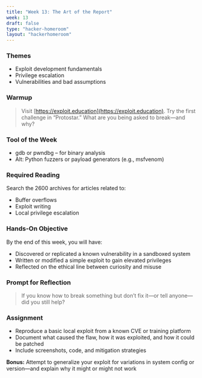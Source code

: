 ```yaml
---
title: "Week 13: The Art of the Report"
week: 13
draft: false
type: "hacker-homeroom"
layout: "hackerhomeroom"
---
```


### Themes

- Exploit development fundamentals
- Privilege escalation
- Vulnerabilities and bad assumptions

### Warmup

> Visit [https://exploit.education](https://exploit.education). Try the first challenge in “Protostar.” What are you being asked to break—and why?

### Tool of the Week

- gdb or pwndbg – for binary analysis
- Alt: Python fuzzers or payload generators (e.g., msfvenom)

### Required Reading

Search the 2600 archives for articles related to:
- Buffer overflows
- Exploit writing
- Local privilege escalation

### Hands-On Objective

By the end of this week, you will have:

- Discovered or replicated a known vulnerability in a sandboxed system
- Written or modified a simple exploit to gain elevated privileges
- Reflected on the ethical line between curiosity and misuse

### Prompt for Reflection

> If you know how to break something but don’t fix it—or tell anyone—did you still help?

### Assignment

- Reproduce a basic local exploit from a known CVE or training platform
- Document what caused the flaw, how it was exploited, and how it could be patched
- Include screenshots, code, and mitigation strategies

**Bonus:** Attempt to generalize your exploit for variations in system config or version—and explain why it might or might not work

